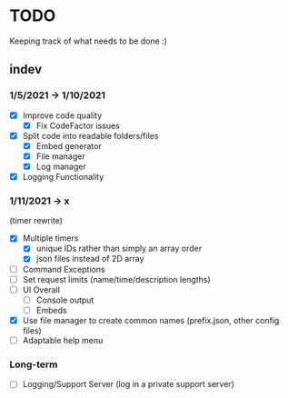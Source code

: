 # TODO

Keeping track of what needs to be done :)

## indev

### 1/5/2021 -> 1/10/2021

- [x] Improve code quality
  - [x] Fix CodeFactor issues
- [x] Split code into readable folders/files
  - [x] Embed generator
  - [x] File manager
  - [x] Log manager
- [x] Logging Functionality

### 1/11/2021 -> x

(timer rewrite)

- [x] Multiple timers
  - [x] unique IDs rather than simply an array order
  - [x] json files instead of 2D array
- [ ] Command Exceptions
- [ ] Set request limits (name/time/description lengths)
- [ ] UI Overall
  - [ ] Console output
  - [ ] Embeds
- [x] Use file manager to create common names (prefix.json, other config files)
- [ ] Adaptable help menu

### Long-term

- [ ] Logging/Support Server (log in a private support server)
